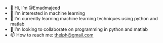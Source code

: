 - 👋 Hi, I’m @Emadmajeed
- 👀 I’m interested in machine learning 
- 🌱 I’m currently learning machine learning techniques using python and matlab
- 💞️ I’m looking to collaborate on programming in python and matlab
- 📫 How to reach me: thelph@gmail.com

<!---
Emadmajeed/Emadmajeed is a ✨ special ✨ repository because its `README.md` (this file) appears on your GitHub profile.
You can click the Preview link to take a look at your changes.
--->
